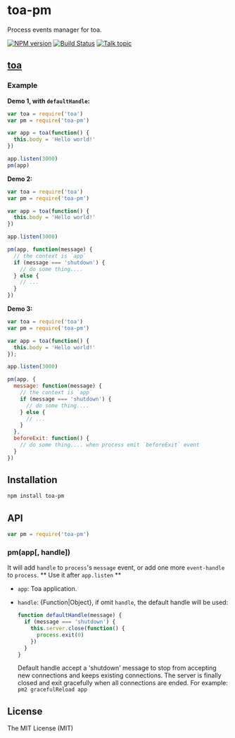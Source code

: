 toa-pm
====
Process events manager for toa.

[![NPM version][npm-image]][npm-url]
[![Build Status][travis-image]][travis-url]
[![Talk topic][talk-image]][talk-url]

## [toa](https://github.com/toajs/toa)


### Example

**Demo 1, with `defaultHandle`:**
```js
var toa = require('toa')
var pm = require('toa-pm')

var app = toa(function() {
  this.body = 'Hello world!'
})

app.listen(3000)
pm(app)
```

**Demo 2:**
```js
var toa = require('toa')
var pm = require('toa-pm')

var app = toa(function() {
  this.body = 'Hello world!'
})

app.listen(3000)

pm(app, function(message) {
  // the context is `app`
  if (message === 'shutdown') {
    // do some thing....
  } else {
    // ...
  }
})
```

**Demo 3:**
```js
var toa = require('toa')
var pm = require('toa-pm')

var app = toa(function() {
  this.body = 'Hello world!'
});

app.listen(3000)

pm(app, {
  message: function(message) {
    // the context is `app`
    if (message === 'shutdown') {
      // do some thing....
    } else {
      // ...
    }
  },
  beforeExit: function() {
    // do some thing.... when process emit `beforeExit` event
  }
})
```

## Installation

```bash
npm install toa-pm
```

## API

  ```js
  var pm = require('toa-pm')
  ```
### pm(app[, handle])

It will add `handle` to `process`'s `message` event, or add one more  `event-handle` to `process`. ** Use it after `app.listen` **

- `app`: Toa application.
- `handle`: {Function|Object}, if omit `handle`, the default handle will be used:

  ```js
  function defaultHandle(message) {
    if (message === 'shutdown') {
      this.server.close(function() {
        process.exit(0)
      })
    }
  }
  ```

  Default handle accept a 'shutdown' message to stop from accepting new connections and keeps existing connections. The server is finally closed and exit gracefully when all connections are ended. For example: `pm2 gracefulReload app`

## License

The MIT License (MIT)

[npm-url]: https://npmjs.org/package/toa-pm
[npm-image]: http://img.shields.io/npm/v/toa-pm.svg

[travis-url]: https://travis-ci.org/toajs/toa-pm
[travis-image]: http://img.shields.io/travis/toajs/toa-pm.svg

[talk-url]: https://guest.talk.ai/rooms/a6a9331024
[talk-image]: https://img.shields.io/talk/t/a6a9331024.svg
